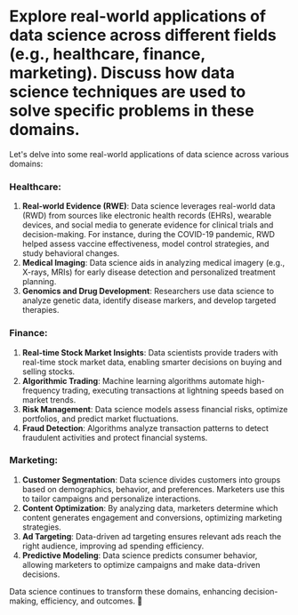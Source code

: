 # Explore real-world applications of data science across different fields (e.g., healthcare, finance, marketing). Discuss how data science techniques are used to solve specific problems in these domains.
Let's delve into some real-world applications of data science across various domains:

### **Healthcare:**
1. **Real-world Evidence (RWE)**: Data science leverages real-world data (RWD) from sources like electronic health records (EHRs), wearable devices, and social media to generate evidence for clinical trials and decision-making. For instance, during the COVID-19 pandemic, RWD helped assess vaccine effectiveness, model control strategies, and study behavioral changes.
2. **Medical Imaging**: Data science aids in analyzing medical imagery (e.g., X-rays, MRIs) for early disease detection and personalized treatment planning.
3. **Genomics and Drug Development**: Researchers use data science to analyze genetic data, identify disease markers, and develop targeted therapies.

### **Finance:**
1. **Real-time Stock Market Insights**: Data scientists provide traders with real-time stock market data, enabling smarter decisions on buying and selling stocks.
2. **Algorithmic Trading**: Machine learning algorithms automate high-frequency trading, executing transactions at lightning speeds based on market trends.
3. **Risk Management**: Data science models assess financial risks, optimize portfolios, and predict market fluctuations.
4. **Fraud Detection**: Algorithms analyze transaction patterns to detect fraudulent activities and protect financial systems.

### **Marketing:**
1. **Customer Segmentation**: Data science divides customers into groups based on demographics, behavior, and preferences. Marketers use this to tailor campaigns and personalize interactions.
2. **Content Optimization**: By analyzing data, marketers determine which content generates engagement and conversions, optimizing marketing strategies.
3. **Ad Targeting**: Data-driven ad targeting ensures relevant ads reach the right audience, improving ad spending efficiency.
4. **Predictive Modeling**: Data science predicts consumer behavior, allowing marketers to optimize campaigns and make data-driven decisions.

Data science continues to transform these domains, enhancing decision-making, efficiency, and outcomes. 🌟

